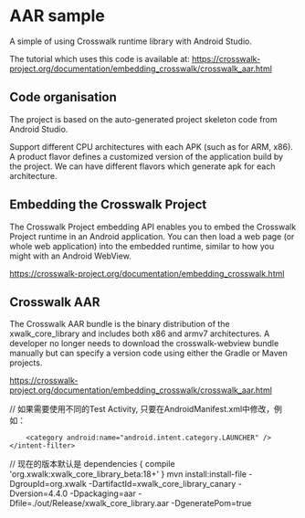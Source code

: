 # AAR sample

A simple of using Crosswalk runtime library with Android Studio.

The tutorial which uses this code is available at:
https://crosswalk-project.org/documentation/embedding_crosswalk/crosswalk_aar.html

## Code organisation

The project is based on the auto-generated project skeleton code from Android Studio.

Support different CPU architectures with each APK (such as for ARM, x86).
A product flavor defines a customized version of the application build by the project.
We can have different flavors which generate apk for each architecture.

## Embedding the Crosswalk Project

The Crosswalk Project embedding API enables you to embed the Crosswalk Project runtime
in an Android application. You can then load a web page (or whole web application) into
the embedded runtime, similar to how you might with an Android WebView.

https://crosswalk-project.org/documentation/embedding_crosswalk.html

## Crosswalk AAR

The Crosswalk AAR bundle is the binary distribution of the xwalk_core_library and
includes both x86 and armv7 architectures. A developer no longer needs to download the
crosswalk-webview bundle manually but can specify a version code using either the Gradle
or Maven projects.

https://crosswalk-project.org/documentation/embedding_crosswalk/crosswalk_aar.html

// 如果需要使用不同的Test Activity, 只要在AndroidManifest.xml中修改，例如：
<activity
    android:name=".MainActivity"
    android:label="@string/app_name" >
    <intent-filter>
        <action android:name="android.intent.action.MAIN" />

        <category android:name="android.intent.category.LAUNCHER" />
    </intent-filter>
</activity>

// 现在的版本默认是
dependencies {
    compile 'org.xwalk:xwalk_core_library_beta:18+'
}
mvn install:install-file -DgroupId=org.xwalk -DartifactId=xwalk_core_library_canary -Dversion=4.4.0 -Dpackaging=aar  -Dfile=./out/Release/xwalk_core_library.aar -DgeneratePom=true